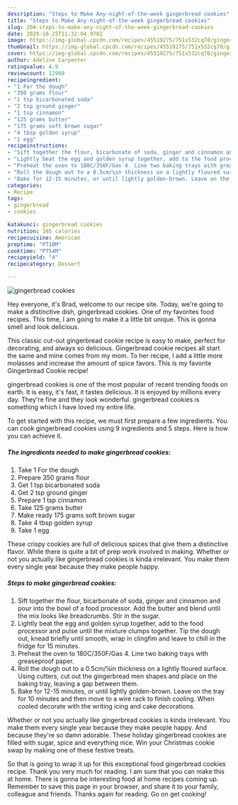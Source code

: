```yaml
---
description: "Steps to Make Any-night-of-the-week gingerbread cookies"
title: "Steps to Make Any-night-of-the-week gingerbread cookies"
slug: 204-steps-to-make-any-night-of-the-week-gingerbread-cookies
date: 2020-10-25T11:32:04.970Z
image: https://img-global.cpcdn.com/recipes/45519275/751x532cq70/gingerbread-cookies-recipe-main-photo.jpg
thumbnail: https://img-global.cpcdn.com/recipes/45519275/751x532cq70/gingerbread-cookies-recipe-main-photo.jpg
cover: https://img-global.cpcdn.com/recipes/45519275/751x532cq70/gingerbread-cookies-recipe-main-photo.jpg
author: Adeline Carpenter
ratingvalue: 4.9
reviewcount: 12980
recipeingredient:
- "1 For the dough"
- "350 grams flour"
- "1 tsp bicarbonated soda"
- "2 tsp ground ginger"
- "1 tsp cinnamon"
- "125 grams butter"
- "175 grams soft brown sugar"
- "4 tbsp golden syrup"
- "1 egg"
recipeinstructions:
- "Sift together the flour, bicarbonate of soda, ginger and cinnamon and pour into the bowl of a food processor. Add the butter and blend until the mix looks like breadcrumbs. Stir in the sugar."
- "Lightly beat the egg and golden syrup together, add to the food processor and pulse until the mixture clumps together. Tip the dough out, knead briefly until smooth, wrap in clingfim and leave to chill in the fridge for 15 minutes."
- "Preheat the oven to 180C/350F/Gas 4. Line two baking trays with greaseproof paper."
- "Roll the dough out to a 0.5cm/¼in thickness on a lightly floured surface. Using cutters, cut out the gingerbread men shapes and place on the baking tray, leaving a gap between them."
- "Bake for 12-15 minutes, or until lightly golden-brown. Leave on the tray for 10 minutes and then move to a wire rack to finish cooling. When cooled decorate with the writing icing and cake decorations."
categories:
- Recipe
tags:
- gingerbread
- cookies

katakunci: gingerbread cookies 
nutrition: 165 calories
recipecuisine: American
preptime: "PT10M"
cooktime: "PT54M"
recipeyield: "4"
recipecategory: Dessert

---
```



![gingerbread cookies](https://img-global.cpcdn.com/recipes/45519275/751x532cq70/gingerbread-cookies-recipe-main-photo.jpg)

Hey everyone, it's Brad, welcome to our recipe site. Today, we're going to make a distinctive dish, gingerbread cookies. One of my favorites food recipes. This time, I am going to make it a little bit unique. This is gonna smell and look delicious.

This classic cut-out gingerbread cookie recipe is easy to make, perfect for decorating, and always so delicious. Gingerbread cookie recipes all start the same and mine comes from my mom. To her recipe, I add a little more molasses and increase the amount of spice favors. This is my favorite Gingerbread Cookie recipe!

gingerbread cookies is one of the most popular of recent trending foods on earth. It is easy, it's fast, it tastes delicious. It is enjoyed by millions every day. They're fine and they look wonderful. gingerbread cookies is something which I have loved my entire life.


To get started with this recipe, we must first prepare a few ingredients. You can cook gingerbread cookies using 9 ingredients and 5 steps. Here is how you can achieve it.

<!--inarticleads1-->

##### The ingredients needed to make gingerbread cookies:

1. Take 1 For the dough
1. Prepare 350 grams flour
1. Get 1 tsp bicarbonated soda
1. Get 2 tsp ground ginger
1. Prepare 1 tsp cinnamon
1. Take 125 grams butter
1. Make ready 175 grams soft brown sugar
1. Take 4 tbsp golden syrup
1. Take 1 egg


These crispy cookies are full of delicious spices that give them a distinctive flavor. While there is quite a bit of prep work involved in making. Whether or not you actually like gingerbread cookies is kinda irrelevant. You make them every single year because they make people happy. 

<!--inarticleads2-->

##### Steps to make gingerbread cookies:

1. Sift together the flour, bicarbonate of soda, ginger and cinnamon and pour into the bowl of a food processor. Add the butter and blend until the mix looks like breadcrumbs. Stir in the sugar.
1. Lightly beat the egg and golden syrup together, add to the food processor and pulse until the mixture clumps together. Tip the dough out, knead briefly until smooth, wrap in clingfim and leave to chill in the fridge for 15 minutes.
1. Preheat the oven to 180C/350F/Gas 4. Line two baking trays with greaseproof paper.
1. Roll the dough out to a 0.5cm/¼in thickness on a lightly floured surface. Using cutters, cut out the gingerbread men shapes and place on the baking tray, leaving a gap between them.
1. Bake for 12-15 minutes, or until lightly golden-brown. Leave on the tray for 10 minutes and then move to a wire rack to finish cooling. When cooled decorate with the writing icing and cake decorations.


Whether or not you actually like gingerbread cookies is kinda irrelevant. You make them every single year because they make people happy. And because they&#39;re so damn adorable. These holiday gingerbread cookies are filled with sugar, spice and everything nice. Win your Christmas cookie swap by making one of these festive treats. 

So that is going to wrap it up for this exceptional food gingerbread cookies recipe. Thank you very much for reading. I am sure that you can make this at home. There is gonna be interesting food at home recipes coming up. Remember to save this page in your browser, and share it to your family, colleague and friends. Thanks again for reading. Go on get cooking!
